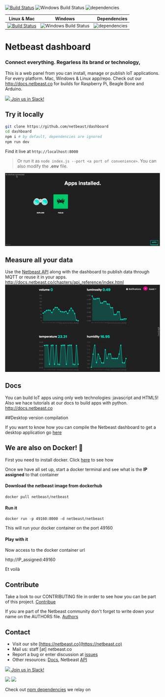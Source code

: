 [![Build Status](https://travis-ci.org/netbeast/dashboard.svg)](https://travis-ci.org/netbeast/dashboard)
![Windows Build Status](https://ci.appveyor.com/api/projects/status/l67h46kbdxtvy43p?svg=true)
![dependencies](https://david-dm.org/netbeast/dashboard.svg)

| Linux & Mac   |      Windows      |  Dependencies |
|----------|:-------------:|------:|
| [![Build Status](https://travis-ci.org/netbeast/dashboard.svg)](https://travis-ci.org/netbeast/dashboard) |  ![Windows Build Status](https://ci.appveyor.com/api/projects/status/l67h46kbdxtvy43p?svg=true) | ![dependencies](https://david-dm.org/netbeast/dashboard.svg) |

# Netbeast dashboard
### Connect everything. Regarless its brand or technology,

This is a web panel from you can install, manage or publish IoT applications. For every platform. Mac, Windows & Linux app/repo. Check out our http://docs.netbeast.co for builds for Raspberry Pi, Beagle Bone and Arduino.

[<img src="https://slack.com/img/slack_hash_128.v1442100037.png" height="24px" width="auto"/> Join us in Slack!](https://netbeastco.typeform.com/to/VGLexg)

## Try it locally
```bash
git clone https://github.com/netbeast/dashboard
cd dashboard
npm i # by default, dependencies are ignored
npm run dev
```

Find it live at `http://localhost:8000` 
> Or run it as `node index.js --port <a port of convenience>`. You can also modify the **.env** file.

![Dashboard live GIF](public/img/dashboard-demo.gif)

## Measure all your data
Use the [Netbeast API](https://github.com/netbeast/api) along with the dashboard to publish data through MQTT or reuse it in your apps. http://docs.netbeast.co/chapters/api_reference/index.html 
![Dashboard live GIF](public/img/history.gif)

## Docs
You can build IoT apps using only web technologies: javascript and HTML5! Also we hace tutorials at our docs to build apps with python.
http://docs.netbeast.co

##Desktop version compilation

If you want to know how you can compile the Netbeast dashboard to get a desktop application go [here](https://github.com/netbeast/dashboard/tree/electron)

## We are also on Docker! :whale:

First you need to install docker. Click [here](https://docs.docker.com/engine/installation/) to see how

Once we have all set up, start a docker terminal and see what is the **IP assigned** to that container

#### Download the netbeast image from dockerhub

```
docker pull netbeast/netbeast
```

#### Run it

```
docker run -p 49160:8000 -d netbeast/netbeast
```

This will run your docker container on the port 49160

#### Play with it

Now access to the docker container url

http://IP_assigned:49160

Et voilà

## Contribute

Take a look to our CONTRIBUTING file in order to see how you can be part of this project. [Contribue](https://github.com/netbeast/dashboard/blob/master/CONTRIBUTING.md)

If you are part of the Netbeast community don't forget to write down your name on the AUTHORS file. [Authors](https://github.com/netbeast/dashboard/blob/master/AUTHORS)

## Contact
* Visit our site [https://netbeast.co](https://netbeast.co)
* Mail us: staff [at] netbeast.co
* Report a bug or enter discussion at [issues](https://github.com/netbeast/docs/issues)
* Other resources: [Docs](https://github.com/netbeast/docs/wiki), Netbeast [API](https://github.com/netbeast/API)

[<img src="https://slack.com/img/slack_hash_128.v1442100037.png" height="24px" width="auto"/> Join us in Slack!](https://netbeastco.typeform.com/to/VGLexg)


<img src="https://github.com/netbeast/docs/blob/master/img/open-source.png?raw=true" height="140px" width="auto"/>
<img src="https://github.com/netbeast/docs/blob/master/img/open-hw.png?raw=true" height="140px" width="auto"/>

Check out [npm dependencies](http://npm.anvaka.com/#/view/2d/netbeast-cli) we relay on
